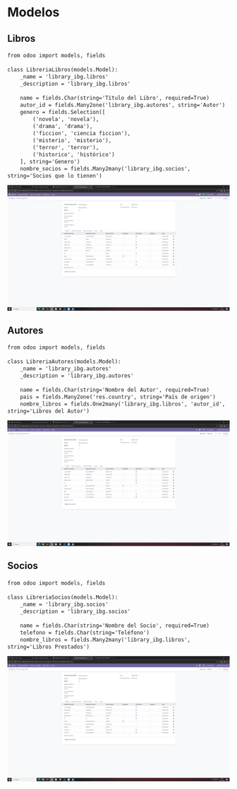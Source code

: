 # Modelos
## Libros
    from odoo import models, fields

    class LibreriaLibros(models.Model):
        _name = 'library_ibg.libros'
        _description = 'library_ibg.libros'

        name = fields.Char(string='Título del Libro', required=True)
        autor_id = fields.Many2one('library_ibg.autores', string='Autor')
        genero = fields.Selection([
            ('novela', 'novela'),
            ('drama', 'drama'),
            ('ficcion', 'ciencia ficcion'),
            ('misterio', 'misterio'),
            ('terror', 'terror'),
            ('historico', 'histórico')
        ], string='Genero')
        nombre_socios = fields.Many2many('library_ibg.socios', string='Socios que lo tienen')
![alt text](image.png)

## Autores
    from odoo import models, fields

    class LibreriaAutores(models.Model):
        _name = 'library_ibg.autores'
        _description = 'library_ibg.autores'

        name = fields.Char(string='Nombre del Autor', required=True)
        pais = fields.Many2one('res.country', string='País de origen')
        nombre_libros = fields.One2many('library_ibg.libros', 'autor_id', string='Libros del Autor')
![alt text](image-1.png)

## Socios
    from odoo import models, fields

    class LibreriaSocios(models.Model):
        _name = 'library_ibg.socios'
        _description = 'library_ibg.socios'

        name = fields.Char(string='Nombre del Socio', required=True)
        telefono = fields.Char(string='Teléfono')
        nombre_libros = fields.Many2many('library_ibg.libros', string='Libros Prestados')
![alt text](image-2.png)